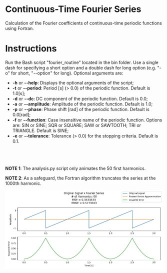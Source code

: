 <h1 align="left">Continuous-Time Fourier Series</h1>

Calculation of the Fourier coefficients of continuous-time periodic functions using Fortran.

<h1 align="left">Instructions</h1>

Run the Bash script "fourier_routine" located in the bin folder. Use a single dash for specifying a short option and a double dash for long option (e.g. "-o" for short, "--option" for long). Optional arguments are:

- **-h** or **--help**: Displays the optional arguments of the script;
- **-t** or **--period**: Period [s] (> 0.0) of the periodic function. Default is 1.0[s];
- **-d** or **--dc**: DC component of the periodic function. Default is 0.0;
- **-a** or **--amplitude**: Amplitude of the periodic function. Default is 1.0;
- **-p** or **--phase**: Phase shift [rad] of the periodic function. Default is 0.0[rad];
- **-f** or **--function**: Case insensitive name of the periodic function. Options are: SIN or SINE; SQR or SQUARE; SAW or SAWTOOTH; TRI or TRIANGLE. Default is SINE;
- **-e** or **--tolerance**: Tolerance (> 0.0) for the stopping criteria. Default is 0.1.

<h1 align="left"></h1></br>

**NOTE 1**: The analysis.py script only animates the 50 first harmonics.

**NOTE 2**: As a safeguard, the Fortran algorithm truncates the series at the 1000th harmonic.

![Sawtooth wave Fourier Series approximation gif](./misc/sawtooth.gif)
